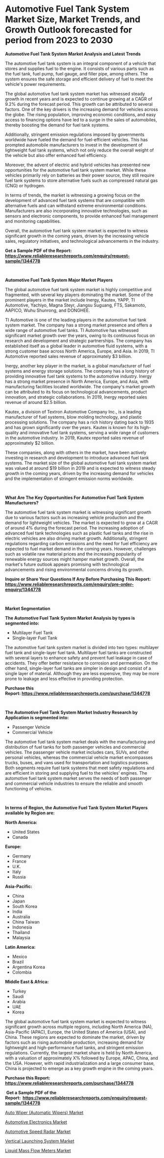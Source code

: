 <p><h1>Automotive Fuel Tank System Market Size, Market Trends, and Growth Outlook forecasted for period from 2023 to 2030</h1></p><p><strong>Automotive Fuel Tank System Market Analysis and Latest Trends</strong></p>
<p><p>The automotive fuel tank system is an integral component of a vehicle that stores and supplies fuel to the engine. It consists of various parts such as the fuel tank, fuel pump, fuel gauge, and filler pipe, among others. The system ensures the safe storage and efficient delivery of fuel to meet the vehicle's power requirements.</p><p>The global automotive fuel tank system market has witnessed steady growth in recent years and is expected to continue growing at a CAGR of 9.2% during the forecast period. This growth can be attributed to several factors. One of the key drivers is the increasing demand for vehicles across the globe. The rising population, improving economic conditions, and easy access to financing options have led to a surge in the sales of automobiles, thereby boosting the demand for fuel tank systems.</p><p>Additionally, stringent emission regulations imposed by governments worldwide have fueled the demand for fuel-efficient vehicles. This has prompted automobile manufacturers to invest in the development of lightweight fuel tank systems, which not only reduce the overall weight of the vehicle but also offer enhanced fuel efficiency.</p><p>Moreover, the advent of electric and hybrid vehicles has presented new opportunities for the automotive fuel tank system market. While these vehicles primarily rely on batteries as their power source, they still require fuel tank systems to store alternative fuels such as compressed natural gas (CNG) or hydrogen.</p><p>In terms of trends, the market is witnessing a growing focus on the development of advanced fuel tank systems that are compatible with alternative fuels and can withstand extreme environmental conditions. Manufacturers are also incorporating innovative technologies, such as sensors and electronic components, to provide enhanced fuel management and monitoring capabilities.</p><p>Overall, the automotive fuel tank system market is expected to witness significant growth in the coming years, driven by the increasing vehicle sales, regulatory initiatives, and technological advancements in the industry.</p></p>
<p><strong>Get a Sample PDF of the Report:&nbsp; <a href="https://www.reliableresearchreports.com/enquiry/request-sample/1344778">https://www.reliableresearchreports.com/enquiry/request-sample/1344778</a></strong></p>
<p>&nbsp;</p>
<p><strong>Automotive Fuel Tank System Major Market Players</strong></p>
<p><p>The global automotive fuel tank system market is highly competitive and fragmented, with several key players dominating the market. Some of the prominent players in the market include Inergy, Kautex, YAPP, TI Automotive, Yachiyo, Magna Steyr, Jiangsu Suguang, FTS, Sakamoto, AAPICO, Wuhu Shunrong, and DONGHEE.</p><p>TI Automotive is one of the leading players in the automotive fuel tank system market. The company has a strong market presence and offers a wide range of automotive fuel tanks. TI Automotive has witnessed significant market growth over the years, owing to its continuous focus on research and development and strategic partnerships. The company has established itself as a global leader in automotive fluid systems, with a strong customer base across North America, Europe, and Asia. In 2019, TI Automotive reported sales revenue of approximately $3 billion.</p><p>Inergy, another key player in the market, is a global manufacturer of fuel systems and energy storage solutions. The company has a long history of providing innovative fuel tank systems to the automotive industry. Inergy has a strong market presence in North America, Europe, and Asia, with manufacturing facilities located worldwide. The company's market growth can be attributed to its focus on technological advancements, product innovation, and strategic collaborations. In 2019, Inergy reported sales revenue of around $2.5 billion.</p><p>Kautex, a division of Textron Automotive Company Inc., is a leading manufacturer of fuel systems, blow molding technology, and plastic processing solutions. The company has a rich history dating back to 1935 and has grown significantly over the years. Kautex is known for its high-quality and innovative fuel tank systems, serving a wide range of customers in the automotive industry. In 2019, Kautex reported sales revenue of approximately $2 billion.</p><p>These companies, along with others in the market, have been actively investing in research and development to introduce advanced fuel tank systems. The market size of the global automotive fuel tank system market was valued at around $19 billion in 2019 and is expected to witness steady growth in the coming years, driven by the increasing demand for vehicles and the implementation of stringent emission norms worldwide.</p></p>
<p>&nbsp;</p>
<p><strong>What Are The Key Opportunities For Automotive Fuel Tank System Manufacturers?</strong></p>
<p><p>The automotive fuel tank system market is witnessing significant growth due to various factors such as increasing vehicle production and the demand for lightweight vehicles. The market is expected to grow at a CAGR of around 4% during the forecast period. The increasing adoption of advanced fuel tank technologies such as plastic fuel tanks and the rise in electric vehicles are also driving market growth. Additionally, stringent regulations regarding carbon emissions and the need for fuel efficiency are expected to fuel market demand in the coming years. However, challenges such as volatile raw material prices and the increasing popularity of renewable energy sources might hamper market growth. Overall, the market's future outlook appears promising with technological advancements and rising environmental concerns driving its growth.</p></p>
<p><strong>Inquire or Share Your Questions If Any Before Purchasing This Report: <a href="https://www.reliableresearchreports.com/enquiry/pre-order-enquiry/1344778">https://www.reliableresearchreports.com/enquiry/pre-order-enquiry/1344778</a></strong></p>
<p>&nbsp;</p>
<p><strong>Market Segmentation</strong></p>
<p><strong>The Automotive Fuel Tank System Market Analysis by types is segmented into:</strong></p>
<p><ul><li>Multilayer Fuel Tank</li><li>Single-layer Fuel Tank</li></ul></p>
<p><p>The automotive fuel tank system market is divided into two types: multilayer fuel tank and single-layer fuel tank. Multilayer fuel tanks are constructed with several layers to enhance safety and prevent fuel leakage in case of accidents. They offer better resistance to corrosion and permeation. On the other hand, single-layer fuel tanks are simpler in design and consist of a single layer of material. Although they are less expensive, they may be more prone to leakage and less effective in providing protection.</p></p>
<p><strong>Purchase this Report:&nbsp;<a href="https://www.reliableresearchreports.com/purchase/1344778">https://www.reliableresearchreports.com/purchase/1344778</a></strong></p>
<p>&nbsp;</p>
<p><strong>The Automotive Fuel Tank System Market Industry Research by Application is segmented into:</strong></p>
<p><ul><li>Passenger Vehicle</li><li>Commercial Vehicle</li></ul></p>
<p><p>The automotive fuel tank system market deals with the manufacturing and distribution of fuel tanks for both passenger vehicles and commercial vehicles. The passenger vehicle market includes cars, SUVs, and other personal vehicles, whereas the commercial vehicle market encompasses trucks, buses, and vans used for transportation and logistics purposes. Both segments require fuel tank systems that meet safety regulations and are efficient in storing and supplying fuel to the vehicles' engines. The automotive fuel tank system market serves the needs of both passenger and commercial vehicle industries to ensure the reliable and smooth functioning of vehicles.</p></p>
<p>&nbsp;</p>
<p><strong>In terms of Region, the Automotive Fuel Tank System Market Players available by Region are:</strong></p>
<p>
    <p> <strong> North America: </strong>
        <ul>
            <li>United States</li>
            <li>Canada</li>
        </ul>
        </p> 
    <p> <strong> Europe: </strong>
        <ul>
            <li>Germany</li>
            <li>France</li>
            <li>U.K.</li>
            <li>Italy</li>
            <li>Russia</li>
        </ul>
        </p> 
    <p> <strong> Asia-Pacific: </strong>
        <ul>
            <li>China</li>
            <li>Japan</li>
            <li>South Korea</li>
            <li>India</li>
            <li>Australia</li>
            <li>China Taiwan</li>
            <li>Indonesia</li>
            <li>Thailand</li>
            <li>Malaysia</li>
        </ul>
        </p> 
    <p> <strong> Latin America: </strong>
        <ul>
            <li>Mexico</li>
            <li>Brazil</li>
            <li>Argentina Korea</li>
            <li>Colombia</li>
        </ul>
        </p> 
    <p> <strong> Middle East & Africa: </strong>
        <ul>
            <li>Turkey</li>
            <li>Saudi</li>
            <li>Arabia</li>
            <li>UAE</li>
            <li>Korea</li>
        </ul>
    </p>
    </p>
<p><p>The global automotive fuel tank system market is expected to witness significant growth across multiple regions, including North America (NA), Asia-Pacific (APAC), Europe, the United States of America (USA), and China. These regions are expected to dominate the market, driven by factors such as rising automobile production, increasing demand for lightweight and high-performance fuel tanks, and stringent emission regulations. Currently, the largest market share is held by North America, with a valuation of approximately X% followed by Europe, APAC, China, and the USA. However, with rapid industrialization and a large consumer base, China is projected to emerge as a key growth engine in the coming years.</p></p>
<p><strong>Purchase this Report: <a href="https://www.reliableresearchreports.com/purchase/1344778">https://www.reliableresearchreports.com/purchase/1344778</a></strong></p>
<p>&nbsp;<strong>Get a Sample PDF of the Report:&nbsp;&nbsp;<a href="https://www.reliableresearchreports.com/enquiry/request-sample/1344778">https://www.reliableresearchreports.com/enquiry/request-sample/1344778</a></strong></p>
<p><strong></strong></p>
<p><p><a href="https://github.com/Chiragrp23/Market-Research-Report-List-1/blob/main/auto-wiper-automatic-wipers-market.md">Auto Wiper (Automatic Wipers) Market</a></p><p><a href="https://medium.com/@elzaziemann1943/automotive-electronics-market-comprehensive-assessment-by-type-application-and-geography-a9b78990ad2d">Automotive Electronics Market</a></p><p><a href="https://github.com/Chiragrp24/Market-Research-Report-List-1/blob/main/automotive-speed-radar-market.md">Automotive Speed Radar Market</a></p><p><a href="https://www.linkedin.com/pulse/vertical-launching-system-market-insights-players-forecast-gmwxe/">Vertical Launching System Market</a></p><p><a href="https://www.linkedin.com/pulse/liquid-mass-flow-meters-market-challenges-opportunities-hlzae/">Liquid Mass Flow Meters Market</a></p></p>